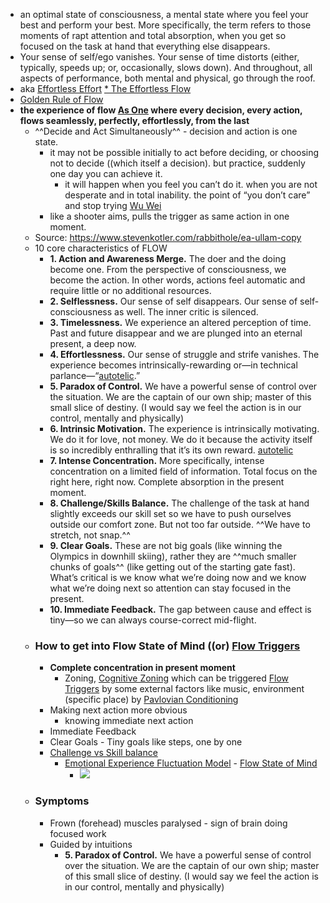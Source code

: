 - an optimal state of consciousness, a mental state where you feel your best and perform your best. More specifically, the term refers to those moments of rapt attention and total absorption, when you get so focused on the task at hand that everything else disappears. 
- Your sense of self/ego vanishes. Your sense of time distorts (either, typically, speeds up; or, occasionally, slows down). And throughout, all aspects of performance, both mental and physical, go through the roof.
- aka [Effortless Effort]() [* The Effortless Flow]()
- [Golden Rule of Flow]()
- **the experience of flow [As One]() where every decision, every action, flows seamlessly, perfectly, effortlessly, from the last**
    - ^^Decide and Act Simultaneously^^ - decision and action is one state.
        - it may not be possible initially to act before deciding, or choosing not to decide ((which itself a decision). but practice, suddenly one day you can achieve it. 
            - it will happen when you feel you can’t do it. when you are not desperate and in total inability. the point of “you don’t care” and stop trying [Wu Wei]()
        - like a shooter aims, pulls the trigger as same action in one moment.
    - Source: https://www.stevenkotler.com/rabbithole/ea-ullam-copy
    - 10 core characteristics of FLOW
        - **1. Action and Awareness Merge.** The doer and the doing become one. From the perspective of consciousness, we become the action. In other words, actions feel automatic and require little or no additional resources.
        - **2. Selflessness.** Our sense of self disappears. Our sense of self-consciousness as well. The inner critic is silenced.
        - **3. Timelessness.** We experience an altered perception of time. Past and future disappear and we are plunged into an eternal present, a deep now.
        - **4. Effortlessness.** Our sense of struggle and strife vanishes. The experience becomes intrinsically-rewarding or—in technical parlance—“[autotelic]().”
        - **5. Paradox of Control.** We have a powerful sense of control over the situation. We are the captain of our own ship; master of this small slice of destiny. (I would say we feel the action is in our control, mentally and physically)
        - **6. Intrinsic Motivation.** The experience is intrinsically motivating. We do it for love, not money. We do it because the activity itself is so incredibly enthralling that it’s its own reward. [autotelic]()
        - **7. Intense Concentration.** More specifically, intense concentration on a limited field of information. Total focus on the right here, right now. Complete absorption in the present moment.
        - **8. Challenge/Skills Balance.** The challenge of the task at hand slightly exceeds our skill set so we have to push ourselves outside our comfort zone. But not too far outside. ^^We have to stretch, not snap.^^
        - **9. Clear Goals.** These are not big goals (like winning the Olympics in downhill skiing), rather they are ^^much smaller chunks of goals^^ (like getting out of the starting gate fast). What’s critical is we know what we’re doing now and we know what we’re doing next so attention can stay focused in the present.
        - **10. Immediate Feedback.** The gap between cause and effect is tiny—so we can always course-correct mid-flight.
    - ### How to get into Flow State of Mind ((or) [Flow Triggers]()
        - **Complete concentration in present moment**
            - Zoning, [Cognitive Zoning]() which can be triggered [Flow Triggers]() by some external factors like music, environment (specific place) by [Pavlovian Conditioning]()
        - Making next action more obvious
            - knowing immediate next action 
        - Immediate Feedback
        - Clear Goals - Tiny goals like steps, one by one
        - [Challenge vs Skill balance]()
            - [Emotional Experience Fluctuation Model]() - [Flow State of Mind]()
                - ![](https://firebasestorage.googleapis.com/v0/b/firescript-577a2.appspot.com/o/imgs%2Fapp%2Fsakthi%2F7jjpadhzsS.jpeg?alt=media&token=d3f915bf-3913-4227-a508-4508fa323a01)
    - ### Symptoms
        - Frown (forehead) muscles paralysed - sign of brain doing focused work
        - Guided by intuitions 
            - **5. Paradox of Control.** We have a powerful sense of control over the situation. We are the captain of our own ship; master of this small slice of destiny. (I would say we feel the action is in our control, mentally and physically)
